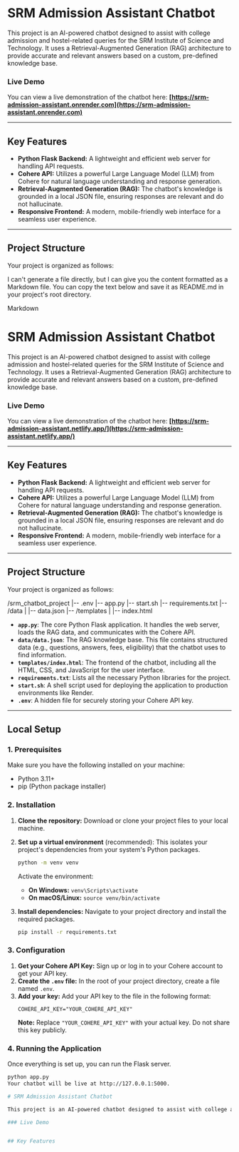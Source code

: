 # SRM Admission Assistant Chatbot

This project is an AI-powered chatbot designed to assist with college admission and hostel-related queries for the SRM Institute of Science and Technology. It uses a Retrieval-Augmented Generation (RAG) architecture to provide accurate and relevant answers based on a custom, pre-defined knowledge base.

### Live Demo

You can view a live demonstration of the chatbot here:
**[https://srm-admission-assistant.onrender.com](https://srm-admission-assistant.onrender.com)**

***

## Key Features

* **Python Flask Backend:** A lightweight and efficient web server for handling API requests.
* **Cohere API:** Utilizes a powerful Large Language Model (LLM) from Cohere for natural language understanding and response generation.
* **Retrieval-Augmented Generation (RAG):** The chatbot's knowledge is grounded in a local JSON file, ensuring responses are relevant and do not hallucinate.
* **Responsive Frontend:** A modern, mobile-friendly web interface for a seamless user experience.

***

## Project Structure

Your project is organized as follows:

I can't generate a file directly, but I can give you the content formatted as a Markdown file. You can copy the text below and save it as README.md in your project's root directory.

Markdown

# SRM Admission Assistant Chatbot

This project is an AI-powered chatbot designed to assist with college admission and hostel-related queries for the SRM Institute of Science and Technology. It uses a Retrieval-Augmented Generation (RAG) architecture to provide accurate and relevant answers based on a custom, pre-defined knowledge base.

### Live Demo

You can view a live demonstration of the chatbot here:
**[https://srm-admission-assistant.netlify.app/](https://srm-admission-assistant.netlify.app/)**

***

## Key Features

* **Python Flask Backend:** A lightweight and efficient web server for handling API requests.
* **Cohere API:** Utilizes a powerful Large Language Model (LLM) from Cohere for natural language understanding and response generation.
* **Retrieval-Augmented Generation (RAG):** The chatbot's knowledge is grounded in a local JSON file, ensuring responses are relevant and do not hallucinate.
* **Responsive Frontend:** A modern, mobile-friendly web interface for a seamless user experience.

***

## Project Structure

Your project is organized as follows:

/srm_chatbot_project
|-- .env
|-- app.py
|-- start.sh
|-- requirements.txt
|-- /data
|   |-- data.json
|-- /templates
|   |-- index.html

* **`app.py`**: The core Python Flask application. It handles the web server, loads the RAG data, and communicates with the Cohere API.
* **`data/data.json`**: The RAG knowledge base. This file contains structured data (e.g., questions, answers, fees, eligibility) that the chatbot uses to find information.
* **`templates/index.html`**: The frontend of the chatbot, including all the HTML, CSS, and JavaScript for the user interface.
* **`requirements.txt`**: Lists all the necessary Python libraries for the project.
* **`start.sh`**: A shell script used for deploying the application to production environments like Render.
* **`.env`**: A hidden file for securely storing your Cohere API key.

***

## Local Setup

### 1. Prerequisites

Make sure you have the following installed on your machine:
* Python 3.11+
* pip (Python package installer)

### 2. Installation

1.  **Clone the repository:** Download or clone your project files to your local machine.

2.  **Set up a virtual environment** (recommended): This isolates your project's dependencies from your system's Python packages.
    ```bash
    python -m venv venv
    ```
    Activate the environment:
    * **On Windows:** `venv\Scripts\activate`
    * **On macOS/Linux:** `source venv/bin/activate`

3.  **Install dependencies:** Navigate to your project directory and install the required packages.
    ```bash
    pip install -r requirements.txt
    ```

### 3. Configuration

1.  **Get your Cohere API Key:** Sign up or log in to your Cohere account to get your API key.
2.  **Create the `.env` file:** In the root of your project directory, create a file named `.env`.
3.  **Add your key:** Add your API key to the file in the following format:
    ```
    COHERE_API_KEY="YOUR_COHERE_API_KEY"
    ```
    **Note:** Replace `"YOUR_COHERE_API_KEY"` with your actual key. Do not share this key publicly.

### 4. Running the Application

Once everything is set up, you can run the Flask server.
```bash
python app.py
Your chatbot will be live at http://127.0.0.1:5000.

# SRM Admission Assistant Chatbot

This project is an AI-powered chatbot designed to assist with college admission and hostel-related queries for the SRM Institute of Science and Technology. It uses a Retrieval-Augmented Generation (RAG) architecture to provide accurate and relevant answers based on a custom, pre-defined knowledge base.

### Live Demo


## Key Features
